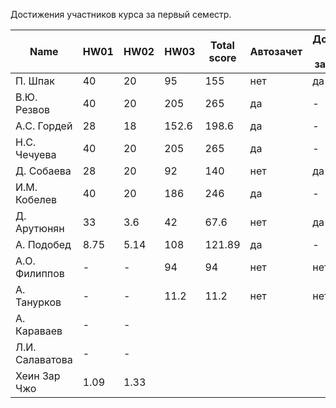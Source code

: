 Достижения участников курса за первый семестр.

| Name            | HW01 | HW02 | HW03   | Total score              | Автозачет                | Допуск к зачету             |
| --------------- | -----|------|--------|--------------------------|--------------------------|-----------------------------|
| П. Шпак         |  40  | 20   | 95     | 155                      | нет                      | да                          |
| В.Ю. Резвов     |  40  | 20   | 205    | 265                      | да                       | -                           |
| А.С. Гордей     |  28  | 18   | 152.6  | 198.6                    | да                       | -                           |
| Н.С. Чечуева    |  40  | 20   | 205    | 265                      | да                       | -                           |
| Д. Собаева      |  28  | 20   | 92     | 140                      | нет                      | да                          |
| И.М. Кобелев    |  40  | 20   | 186    | 246                      | да                       | -                           |
| Д. Арутюнян     |  33  | 3.6  | 42     | 67.6                     | нет                      | да                          |
| А. Подобед      | 8.75 | 5.14 | 108    | 121.89                   | да                       | -                           |
| А.О. Филиппов   |  -   | -    | 94     | 94                       | нет                      | нет                         |
| А. Танурков     |  -   | -    | 11.2   | 11.2                     | нет                      | нет                         |
| А. Караваев     |  -   | -    |        |                          |                          |                             |
| Л.И. Салаватова |  -   | -    |        |                          |                          |                             |
| Хеин Зар Чжо    | 1.09 | 1.33 |        |                          |                          |                             |
